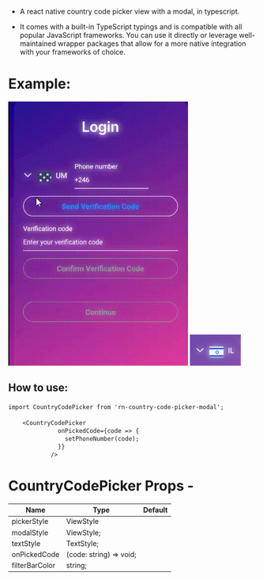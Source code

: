 - A react native country code picker view with a modal, in typescript.

- It comes with a built-in TypeScript typings and is compatible with all popular JavaScript frameworks. You can use it directly or leverage well-maintained wrapper packages that allow for a more native integration with your frameworks of choice.

# Example:

![](./assets/videos/1.gif)
![](./assets/images/1.png)

## How to use:

```
import CountryCodePicker from 'rn-country-code-picker-modal';

    <CountryCodePicker
              onPickedCode={code => {
                setPhoneNumber(code);
              }}
            />
```

# CountryCodePicker Props -

| Name           | Type                    | Default |
| -------------- | ----------------------- | ------- |
| pickerStyle    | ViewStyle               |
| modalStyle     | ViewStyle;              |
| textStyle      | TextStyle;              |
| onPickedCode   | (code: string) => void; |
| filterBarColor | string;                 |
